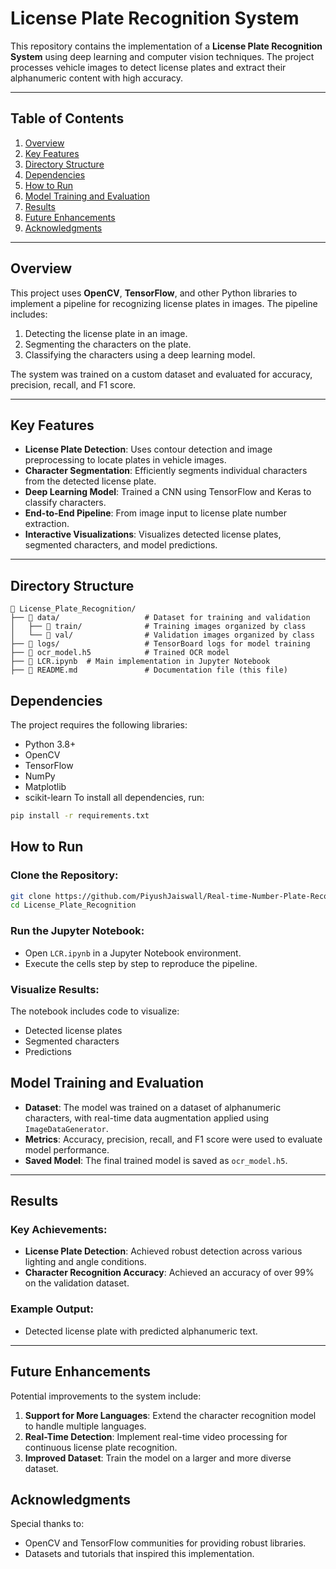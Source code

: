 # **License Plate Recognition System**

This repository contains the implementation of a **License Plate Recognition System** using deep learning and computer vision techniques. The project processes vehicle images to detect license plates and extract their alphanumeric content with high accuracy.

---

## **Table of Contents**
1. [Overview](#overview)
2. [Key Features](#key-features)
3. [Directory Structure](#directory-structure)
4. [Dependencies](#dependencies)
5. [How to Run](#how-to-run)
6. [Model Training and Evaluation](#model-training-and-evaluation)
7. [Results](#results)
8. [Future Enhancements](#future-enhancements)
9. [Acknowledgments](#acknowledgments)

---

## **Overview**

This project uses **OpenCV**, **TensorFlow**, and other Python libraries to implement a pipeline for recognizing license plates in images. The pipeline includes:

1. Detecting the license plate in an image.
2. Segmenting the characters on the plate.
3. Classifying the characters using a deep learning model.

The system was trained on a custom dataset and evaluated for accuracy, precision, recall, and F1 score.

---

## **Key Features**
- **License Plate Detection**: Uses contour detection and image preprocessing to locate plates in vehicle images.
- **Character Segmentation**: Efficiently segments individual characters from the detected license plate.
- **Deep Learning Model**: Trained a CNN using TensorFlow and Keras to classify characters.
- **End-to-End Pipeline**: From image input to license plate number extraction.
- **Interactive Visualizations**: Visualizes detected license plates, segmented characters, and model predictions.

---

## **Directory Structure**

```plaintext
📂 License_Plate_Recognition/
├── 📂 data/                   # Dataset for training and validation
│   ├── 📂 train/              # Training images organized by class
│   └── 📂 val/                # Validation images organized by class
├── 📂 logs/                   # TensorBoard logs for model training
├── 📄 ocr_model.h5            # Trained OCR model
├── 📄 LCR.ipynb  # Main implementation in Jupyter Notebook
├── 📄 README.md               # Documentation file (this file)
```
## **Dependencies**

The project requires the following libraries:

- Python 3.8+
- OpenCV
- TensorFlow
- NumPy
- Matplotlib
- scikit-learn
To install all dependencies, run:

```bash
pip install -r requirements.txt
```

## How to Run

### Clone the Repository:
```bash
git clone https://github.com/PiyushJaiswall/Real-time-Number-Plate-Recognition-System.git
cd License_Plate_Recognition
```
### Run the Jupyter Notebook:
- Open `LCR.ipynb` in a Jupyter Notebook environment.
- Execute the cells step by step to reproduce the pipeline.

### Visualize Results:
The notebook includes code to visualize:
- Detected license plates
- Segmented characters
- Predictions

## Model Training and Evaluation

- **Dataset**: The model was trained on a dataset of alphanumeric characters, with real-time data augmentation applied using `ImageDataGenerator`.
- **Metrics**: Accuracy, precision, recall, and F1 score were used to evaluate model performance.
- **Saved Model**: The final trained model is saved as `ocr_model.h5`.

---

## Results

### Key Achievements:
- **License Plate Detection**: Achieved robust detection across various lighting and angle conditions.
- **Character Recognition Accuracy**: Achieved an accuracy of over 99% on the validation dataset.

### Example Output:
- Detected license plate with predicted alphanumeric text.

---

## Future Enhancements
Potential improvements to the system include:
1. **Support for More Languages**: Extend the character recognition model to handle multiple languages.
2. **Real-Time Detection**: Implement real-time video processing for continuous license plate recognition.
3. **Improved Dataset**: Train the model on a larger and more diverse dataset.

## Acknowledgments

Special thanks to:
- OpenCV and TensorFlow communities for providing robust libraries.
- Datasets and tutorials that inspired this implementation.

